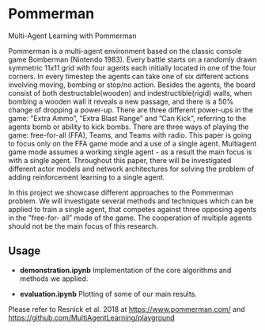 # Pommerman
Multi-Agent Learning with Pommerman

Pommerman is a multi-agent environment based on the classic console game Bomberman (Nintendo 1983). Every battle starts on a randomly drawn symmetric 11x11 grid with four agents each initially located in one of the four corners. In every timestep the agents can take one of six different actions involving moving, bombing or stop/no action. Besides the agents, the board consist of both destructable(wooden) and indestructible(rigid) walls, when bombing a wooden wall it reveals a new passage, and there is a 50% change of dropping a power-up. There are three different power-ups in the game: ”Extra Ammo”, ”Extra Blast Range” and ”Can Kick”, referring to the agents bomb or ability to kick bombs. There are three ways of playing the game: free-for-all (FFA), Teams, and Teams with radio. This paper is going to focus only on the FFA game mode and a use of a single agent. Multiagent game mode assumes a working single agent - as a result the main focus is with a single agent. Throughout this paper, there will be investigated different actor models and network architectures for solving the problem of adding reinforcement learning to a single agent.

In this project we showcase different approaches to the Pommerman problem. We will investigate several methods and techniques which can be applied to train a single agent, that competes against three opposing agents in the ”free-for- all” mode of the game. The cooperation of multiple agents should not be the main focus of this research.

## Usage

- **demonstration.ipynb** Implementation of the core algorithms and methods we applied.

- **evaluation.ipynb** Plotting of some of our main results.

Please refer to Resnick et al. 2018 at https://www.pommerman.com/ and https://github.com/MultiAgentLearning/playground
